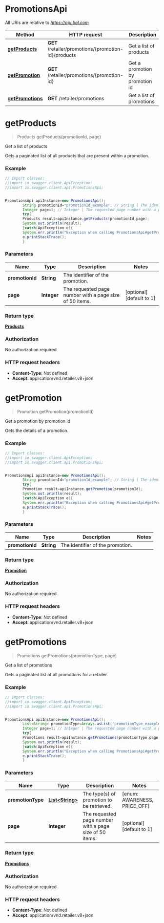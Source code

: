 # PromotionsApi

All URIs are relative to *https://api.bol.com*

 Method                                              | HTTP request                                         | Description                     
-----------------------------------------------------|------------------------------------------------------|---------------------------------
 [**getProducts**](PromotionsApi.md#getProducts)     | **GET** /retailer/promotions/{promotion-id}/products | Get a list of products          
 [**getPromotion**](PromotionsApi.md#getPromotion)   | **GET** /retailer/promotions/{promotion-id}          | Get a promotion by promotion id 
 [**getPromotions**](PromotionsApi.md#getPromotions) | **GET** /retailer/promotions                         | Get a list of promotions        

<a name="getProducts"></a>

# **getProducts**

> Products getProducts(promotionId, page)

Get a list of products

Gets a paginated list of all products that are present within a promotion.

### Example

```java
// Import classes:
//import io.swagger.client.ApiException;
//import io.swagger.client.api.PromotionsApi;


PromotionsApi apiInstance=new PromotionsApi();
        String promotionId="promotionId_example"; // String | The identifier of the promotion.
        Integer page=1; // Integer | The requested page number with a page size of 50 items.
        try{
        Products result=apiInstance.getProducts(promotionId,page);
        System.out.println(result);
        }catch(ApiException e){
        System.err.println("Exception when calling PromotionsApi#getProducts");
        e.printStackTrace();
        }
```

### Parameters

 Name            | Type        | Description                                             | Notes                     
-----------------|-------------|---------------------------------------------------------|---------------------------
 **promotionId** | **String**  | The identifier of the promotion.                        |
 **page**        | **Integer** | The requested page number with a page size of 50 items. | [optional] [default to 1] 

### Return type

[**Products**](Products.md)

### Authorization

No authorization required

### HTTP request headers

- **Content-Type**: Not defined
- **Accept**: application/vnd.retailer.v8+json

<a name="getPromotion"></a>

# **getPromotion**

> Promotion getPromotion(promotionId)

Get a promotion by promotion id

Gets the details of a promotion.

### Example

```java
// Import classes:
//import io.swagger.client.ApiException;
//import io.swagger.client.api.PromotionsApi;


PromotionsApi apiInstance=new PromotionsApi();
        String promotionId="promotionId_example"; // String | The identifier of the promotion.
        try{
        Promotion result=apiInstance.getPromotion(promotionId);
        System.out.println(result);
        }catch(ApiException e){
        System.err.println("Exception when calling PromotionsApi#getPromotion");
        e.printStackTrace();
        }
```

### Parameters

 Name            | Type       | Description                      | Notes 
-----------------|------------|----------------------------------|-------
 **promotionId** | **String** | The identifier of the promotion. |

### Return type

[**Promotion**](Promotion.md)

### Authorization

No authorization required

### HTTP request headers

- **Content-Type**: Not defined
- **Accept**: application/vnd.retailer.v8+json

<a name="getPromotions"></a>

# **getPromotions**

> Promotions getPromotions(promotionType, page)

Get a list of promotions

Gets a paginated list of all promotions for a retailer.

### Example

```java
// Import classes:
//import io.swagger.client.ApiException;
//import io.swagger.client.api.PromotionsApi;


PromotionsApi apiInstance=new PromotionsApi();
        List<String> promotionType=Arrays.asList("promotionType_example"); // List<String> | The type(s) of promotion to be retrieved.
        Integer page=1; // Integer | The requested page number with a page size of 50 items.
        try{
        Promotions result=apiInstance.getPromotions(promotionType,page);
        System.out.println(result);
        }catch(ApiException e){
        System.err.println("Exception when calling PromotionsApi#getPromotions");
        e.printStackTrace();
        }
```

### Parameters

 Name              | Type                                | Description                                             | Notes                        
-------------------|-------------------------------------|---------------------------------------------------------|------------------------------
 **promotionType** | [**List&lt;String&gt;**](String.md) | The type(s) of promotion to be retrieved.               | [enum: AWARENESS, PRICE_OFF] 
 **page**          | **Integer**                         | The requested page number with a page size of 50 items. | [optional] [default to 1]    

### Return type

[**Promotions**](Promotions.md)

### Authorization

No authorization required

### HTTP request headers

- **Content-Type**: Not defined
- **Accept**: application/vnd.retailer.v8+json

